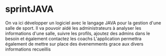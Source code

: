 # sprintJAVA


On va ici développer un logiciel avec le langage JAVA pour la gestion d'une salle de sport. 
Il va pouvoir aidé les administrateurs à analyser les informations d'une salle, suivre les profils, ajoutez des admins dans le besoin et également contactez les coachs
L'application permettra également de mettre sur place des évenemments grace aux divers informations recueillis

